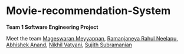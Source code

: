 # Movie-recommendation-System
__Team 1 Software Engineering Project__

Meet the team [Mageswaran Meyyappan](https://github.com/Magii18), [Ramanjaneya Rahul Neelapu](https://github.com/nr-rahul), [Abhishek Anand](https://github.com/abhisheknnd29),
[Nikhil Vatyani](https://github.com/nvatyani), [Sujith Subramanian](https://github.com/Sujith1414)
